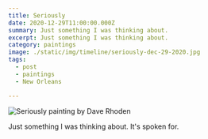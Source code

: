 ```yaml
---
title: Seriously
date: 2020-12-29T11:00:00.000Z
summary: Just something I was thinking about.
excerpt: Just something I was thinking about.
category: paintings
image: ./static/img/timeline/seriously-dec-29-2020.jpg
tags:
  - post 
  - paintings
  - New Orleans

---
```


![Seriously painting by Dave Rhoden](/static/img/paintings/seriously-dec-29-2020.jpg "Seriously painting by Dave Rhoden")

Just something I was thinking about. It's spoken for.